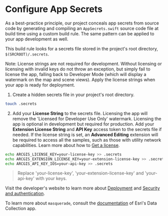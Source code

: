 # Configure App Secrets

As a best-practice principle, our project conceals app secrets from source code by generating and compiling an `AppSecrets.swift` source code file at build time using a custom build rule. The same pattern can be applied to your app development as well.

This build rule looks for a secrets file stored in the project's root directory, `$(SRCROOT)/.secrets`.

Note: License strings are not required for development. Without licensing or licensing with invalid keys do not throw an exception, but simply fail to license the app, falling back to Developer Mode (which will display a watermark on the map and scene views). Apply the license strings when your app is ready for deployment.

1. Create a hidden secrets file in your project's root directory.

  ```sh
  touch .secrets
  ```

2. Add your **License String** to the secrets file. Licensing the app will remove the 'Licensed for Developer Use Only' watermark. Licensing the app is optional in development but required for production. Add your **Extension License String** and **API Key** access token to the secrets file if needed. If the license string is set, an **Advanced Editing** extension will be required to access all the samples, such as those with utility network capabilities. Learn more about how to [Get a license](https://developers.arcgis.com/swift/license-and-deployment/get-a-license/).

  ```sh
  echo ARCGIS_LICENSE_KEY=your-license-key >> .secrets
  echo ARCGIS_EXTENSION_LICENSE_KEY=your-extension-license-key >> .secrets
  echo ARCGIS_API_KEY_IOS=your-api-key >> .secrets
  ```

  > Replace 'your-license-key', 'your-extension-license-key' and 'your-api-key' with your keys.

Visit the developer's website to learn more about [Deployment](https://developers.arcgis.com/swift/license-and-deployment/) and [Security and authentication](https://developers.arcgis.com/documentation/security-and-authentication/).

To learn more about `masquerade`, consult the [documentation](https://github.com/Esri/data-collection-ios/tree/main/docs#masquerade) of Esri's Data Collection app.
